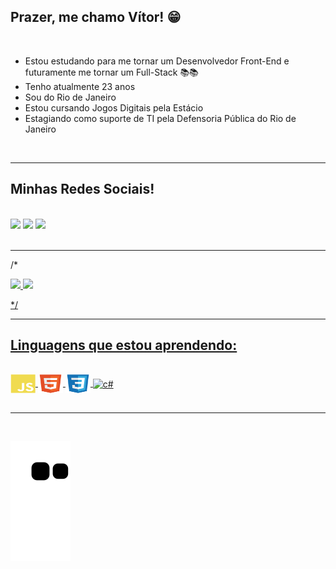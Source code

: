 ## Prazer, me chamo Vítor! 😁
<br>
<div>
  <ul>
    <li>
      Estou estudando para me tornar um Desenvolvedor Front-End e futuramente me tornar um Full-Stack 📚📚
    </li>
    <li>
      Tenho atualmente 23 anos
    </li>
    <li>
      Sou do Rio de Janeiro
    </li>
    <li>
      Estou cursando Jogos Digitais pela Estácio
    </li>
    <li>
      Estagiando como suporte de TI pela Defensoria Pública do Rio de Janeiro
    </li>
  </ul>
</div>

<br>
<hr>
  
<h2>Minhas Redes Sociais!</h2><br>
  
<div> 
  <a href="https://instagram.com/vitorfontolan" target="_blank"><img src="https://img.shields.io/badge/-Instagram-%23E4405F?style=for-the-badge&logo=instagram&logoColor=white" target="_blank"></a>
  <a href = "mailto:vitorfontolan@gmail.com"><img src="https://img.shields.io/badge/-Gmail-%23333?style=for-the-badge&logo=gmail&logoColor=white" target="_blank"></a>
  <a href="https://www.linkedin.com/in/vitorfontolan22" target="_blank"><img src="https://img.shields.io/badge/-LinkedIn-%230077B5?style=for-the-badge&logo=linkedin&logoColor=white" target="_blank"></a>
</div>
 
<br>
<hr>

/*<div>
   <a href="https://github.com/vitorfontolan">
   <img height="160px" src="https://github-readme-stats.vercel.app/api?username=VitorFontolan&show_icons=true&theme=tokyonight&include_all_commits=true&count_private=true"/>
   <img height="120px" src="https://github-readme-stats.vercel.app/api/top-langs/?username=VitorFontolan&layout=compact&langs_count=6&theme=tokyonight"/>
</div>
*/

<br>
<hr>
 
<h2>Linguagens que estou aprendendo:</h2>

<div style="display: inline_block"><br>
  <img align="center" alt="Js" height="30" width="40" src="https://raw.githubusercontent.com/devicons/devicon/master/icons/javascript/javascript-plain.svg">
  <img align="center" alt="HTML" height="30" width="40" src="https://raw.githubusercontent.com/devicons/devicon/master/icons/html5/html5-original.svg">
  <img align="center" alt="CSS" height="30" width="40" src="https://raw.githubusercontent.com/devicons/devicon/master/icons/css3/css3-original.svg">
  <img align="center" alt="c#" height="30" width="40" src="https://cdn.jsdelivr.net/gh/devicons/devicon/icons/csharp/csharp-original.svg">

</div>
 
<br>
<hr>

<div style="display: inline_block"><br>
  
  ![Snake animation](https://github.com/VitorFontolan/VitorFontolan/blob/output/github-contribution-grid-snake.svg)

</div>
